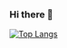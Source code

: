### Hi there 👋

[![Top Langs](https://github-readme-stats.vercel.app/api/top-langs/?username=PaulAshraf)](https://github.com/anuraghazra/github-readme-stats)


<!--
**PaulAshraf/PaulAshraf** is a ✨ _special_ ✨ repository because its `README.md` (this file) appears on your GitHub profile.

Here are some ideas to get you started:

- 🔭 I’m currently working on ...
- 🌱 I’m currently learning ...
- 👯 I’m looking to collaborate on ...
- 🤔 I’m looking for help with ...
- 💬 Ask me about ...
- 📫 How to reach me: ...
- 😄 Pronouns: ...
- ⚡ Fun fact: ...
-->
